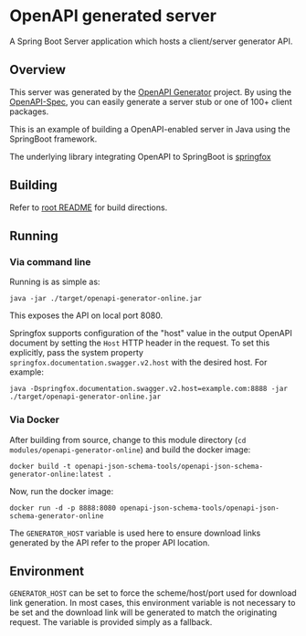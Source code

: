 # OpenAPI generated server

A Spring Boot Server application which hosts a client/server generator API.


## Overview  

This server was generated by the [OpenAPI Generator](https://openapi-generator.tech) project.
By using the [OpenAPI-Spec](https://openapis.org), you can easily generate a server stub or one of 100+ client packages.

This is an example of building a OpenAPI-enabled server in Java using the SpringBoot framework.

The underlying library integrating OpenAPI to SpringBoot is [springfox](https://github.com/springfox/springfox)

## Building

Refer to [root README](../../README.md) for build directions.

## Running

### Via command line

Running is as simple as:

```
java -jar ./target/openapi-generator-online.jar
```

This exposes the API on local port 8080.

Springfox supports configuration of the "host" value in the output OpenAPI document by setting the `Host` HTTP header in the request.
To set this explicitly, pass the system property `springfox.documentation.swagger.v2.host` with the desired host. For example:

```
java -Dspringfox.documentation.swagger.v2.host=example.com:8888 -jar ./target/openapi-generator-online.jar
```

### Via Docker

After building from source, change to this module directory (`cd modules/openapi-generator-online`) and build the docker image:

```
docker build -t openapi-json-schema-tools/openapi-json-schema-generator-online:latest .
```

Now, run the docker image:

```
docker run -d -p 8888:8080 openapi-json-schema-tools/openapi-json-schema-generator-online
```

The `GENERATOR_HOST` variable is used here to ensure download links generated by the API refer to the proper API location.

## Environment

`GENERATOR_HOST` can be set to force the scheme/host/port used for download link generation. In most cases, this environment variable is not
necessary to be set and the download link will be generated to match the originating request. The variable is provided simply as a fallback.